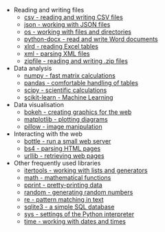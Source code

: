 
* Reading and writing files
  * [csv - reading and writing CSV files](csv.md)
  * [json - working with JSON files](json.md)
  * [os - working with files and directories](os.md)
  * [python-docx - read and write Word documents](docx.md)
  * [xlrd - reading Excel tables](xlrd.md)
  * [xml - parsing XML files](xml.md)
  * [zipfile - reading and writing .zip files](zipfile.md)
* Data analysis
  * [numpy - fast matrix calculations](numpy.md)
  * [pandas - comfortable handling of tables](pandas.md)
  * [scipy - scientific calculations](scipy.md)
  * [scikit-learn - Machine Learning](sklearn.md)
* Data visualisation
  * [bokeh - creating graphics for the web](bokeh.md)
  * [matplotlib - plotting diagrams](matplotlib.md)
  * [pillow - image manipulation](pillow.md)
* Interacting with the web
  * [bottle - run a small web server](bottle.md)
  * [bs4 - parsing HTML pages](bs4.md)
  * [urllib - retrieving web pages](urllib.md)
* Other frequently used libraries
  * [itertools - working with lists and generators](itertools.md)
  * [math - mathematical functions](math.md)
  * [pprint - pretty-printing data](pprint.md)
  * [random - generating random numbers](random.md)
  * [re - pattern matching in text](re.md)
  * [sqlite3 - a simple SQL database](sqlite.md)
  * [sys - settings of the Python interpreter](sys.md)
  * [time - working with dates and times](time.md)
<!-- 
statsmodel
rpy2
seaborn
!-->
